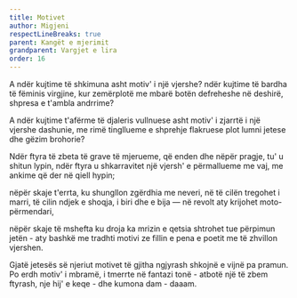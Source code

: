 ```yaml
---
title: Motivet
author: Migjeni
respectLineBreaks: true
parent: Kangët e mjerimit
grandparent: Vargjet e lira
order: 16
---
```


A ndër kujtime të shkimuna asht motiv' i një vjershe?
ndër kujtime të bardha të fëminis virgjine,
kur zemërplotë me mbarë botën defreheshe
në deshirë, shpresa e t'ambla andrrime?

A ndër kujtime t'afërme të djaleris vullnuese
asht motiv' i zjarrtë i një vjershe dashunie,
me rimë tingllueme e shprehje flakruese
plot lumni jetese dhe gëzim brohorie?


Ndër ftyra të zbeta të grave të mjerueme,
që enden dhe nëpër pragje, tu' u shitun lypin,
ndër ftyra u shkarravitet një vjersh' e përmallueme
me vaj, me ankime që der në qiell hypin;

nëpër skaje t'errta, ku shungllon zgërdhia
me neveri, në të cilën tregohet i marri,
të cilin ndjek e shoqja, i biri dhe e bija
— në revolt aty krijohet moto-përmendari,

nëpër skaje të mshefta ku droja ka mrizin
e qetsia shtrohet tue përpimun jetën -
aty bashkë me tradhti motivi ze fillin
e pena e poetit me të zhvillon vjershen.

Gjatë jetesës së njeriut motivet të gjitha ngjyrash
shkojnë e vijnë pa pramun. Po erdh motiv' i mbramë,
i tmerrte në fantazi tonë - atbotë një të zbem ftyrash,
nje hij' e keqe - dhe kumona dam - daaam.